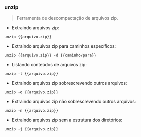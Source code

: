 ### unzip

> Ferramenta de descompactação de arquivos zip.

- Extraindo arquivos zip:

`unzip {{arquivo.zip}}`

- Extraindo arquivos zip para caminhos específicos:

`unzip {{arquivo.zip}} -d {{caminho/para}}`

- Listando conteúdos de arquivos zip:

`unzip -l {{arquivo.zip}}`

- Extraindo arquivos zip sobrescrevendo outros arquivos:

`unzip -o {{arquivo.zip}}`

- Extraindo arquivos zip não sobrescrevendo outros arquivos:

`unzip -n {{arquivo.zip}}`

- Extraindo arquivos zip sem a estrutura dos diretórios:

`unzip -j {{arquivo.zip}}`

